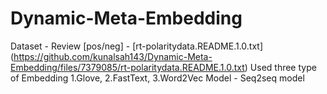 # Dynamic-Meta-Embedding
Dataset - Review [pos/neg] - [rt-polaritydata.README.1.0.txt] (https://github.com/kunalsah143/Dynamic-Meta-Embedding/files/7379085/rt-polaritydata.README.1.0.txt)
Used three type of Embedding 1.Glove, 2.FastText, 3.Word2Vec
Model - Seq2seq model

